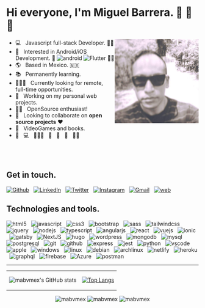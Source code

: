 
<!--
**mabvmex/mabvmex** is a ✨ _special_ ✨ repository because its `README.md` (this file) appears on your GitHub profile.

Here are some ideas to get you started:

- 🔭 I’m currently working on ...
- 🌱 I’m currently learning ...
- 👯 I’m looking to collaborate on ...
- 🤔 I’m looking for help with ...
- 💬 Ask me about ...
- 📫 How to reach me: ...
- 😄 Pronouns: ...
- ⚡ Fun fact: ...
-->

<!-- EXTRA
Images:
  <img width="50%" align="right" alt="developer" src = "https://www.simplilearn.com/ice9/free_resources_article_thumb/full_front_back.jpg"/>
  <img width="50%" align="right" alt="developer" src = "./images/tux.jpeg"/>

Sources:
  - https://skillicons.dev/
  - DevIcons: https://github.com/devicons/devicon/tree/master/icons / https://devicon.dev/
  - Vector Logos: https://www.vectorlogo.zone/logos
  - Badges Generator: https://shields.io/
  - Sample Icons: https://simpleicons.org/
  - GitHub Readme Stats: https://github.com/anuraghazra/github-readme-stats
  - Animated text: https://readme-typing-svg.herokuapp.com/demo/
  - logo=microstrategy -

Stats:
  ![mabvmex's GitHub stats](https://github-readme-stats.vercel.app/api?username=mabvmex&show_icons=true&theme=midnight-purple)

  [![Top Langs](https://github-readme-stats.vercel.app/api/top-langs/?username=mabvmex&layout=compact&theme=midnight-purple)(https://github.com/mabvmex/github-readme-stats)

  [![Top Langs](https://github-readme-stats.vercel.app/api/top-langs/?username=mabvmex&langs_count=8&theme=midnight-purple)](https://github.com/mabvmex/github-readme-stats)

 [![Readme Card](https://github-readme-stats.vercel.app/api/pin/?username=mabvmex&repo=mabvmex&theme=midnight-purple)](https://github.com/mabvmex/mabvmex)

  [![Readme Card](https://github-readme-stats.vercel.app/api/pin/?username=anuraghazra&repo=github-readme-stats&theme=midnight-purple)](https://github.com/anuraghazra/anuraghazra-readme-stats)
 
 -->


# Hi everyone, I'm Miguel Barrera. 👋 🤙 🖖 
<img width="220px" align="right" border-radius="50px" alt="developer" src="./images/selfie-1.jpeg"/>

- 💻 &nbsp; Javascript full-stack Developer. 😵‍💫
- 📱 &nbsp; Interested in Android/iOS Development.  <img width="18px" src="https://developer.android.com/images/logos/android.svg" alt="android"/> <img width="12px" src="https://raw.githubusercontent.com/mabvmex/devicon/master/icons/flutter/flutter-original.svg" alt="Flutter"/>  😵‍💫 
- 🌎 &nbsp; Based in Mexico. 🇲🇽
- 📚 &nbsp; Permanently learning. 
- 🧑🏽‍💻 &nbsp; Currently looking for remote, full-time opportunities. 
- 🚀 &nbsp; Working on my personal web projects.
- 🤘🏽 &nbsp; OpenSource enthusiast!
- 🎯 &nbsp; Looking to collaborate on **open source projects** ♥️
- 👾 &nbsp; VideoGames and books.
- 🚀 &nbsp; 💻 &nbsp; 🧑🏽‍💻 &nbsp; 🌮 &nbsp; 🍕 &nbsp; 😬 &nbsp; 😵‍💫 &nbsp;

<br>
<br>

## Get in touch.

[![Github](https://img.shields.io/badge/-GitHub-black?style=for-the-badge&logo=github&logoColor=white)](https://github.com/mabvmex) &nbsp; [![LinkedIn](https://img.shields.io/badge/-LinkedIn-blue?style=for-the-badge&logo=linkedin&logoColor=white)](https://linkedin.com/in/mabvmex) &nbsp;  [![Twitter](https://img.shields.io/badge/-Twitter-blue?style=for-the-badge&logo=twitter&logoColor=white)](https://twitter.com/mabvmex) &nbsp; [![Instagram](https://img.shields.io/badge/-Instagram-c4405f?style=for-the-badge&logo=instagram&logoColor=white)](https://instagram.com/mabvmex) &nbsp; [![Gmail](https://img.shields.io/badge/-Gmail-c14436?style=for-the-badge&logo=gmail&logoColor=white)](mailto:mabvmex@gmail.com) &nbsp; [![web](https://img.shields.io/badge/-Web-7f29ce?style=for-the-badge&logo=microsoft-edge&logoColor=white)](https://mabvmex-portfolio.vercel.app/)

## Technologies and tools.

<!--
 ### ICONS
-->
<p> 
<img width="45px" src="https://raw.githubusercontent.com/mabvmex/devicon/master/icons/html5/html5-original.svg" alt="html5"/> &nbsp;
<img width="45px" src="https://raw.githubusercontent.com/mabvmex/devicon/master/icons/javascript/javascript-original.svg" alt="javascript"/> &nbsp;
<img width="45px" src="https://raw.githubusercontent.com/mabvmex/devicon/master/icons/css3/css3-original.svg" alt="css3"/> &nbsp;
<img width="45px" src="https://raw.githubusercontent.com/mabvmex/devicon/master/icons/bootstrap/bootstrap-original.svg" alt="bootstrap"/> &nbsp;
<img width="45px" src="https://raw.githubusercontent.com/mabvmex/devicon/master/icons/sass/sass-original.svg" alt="sass"/> &nbsp;
<img width="45px" src="https://raw.githubusercontent.com/mabvmex/devicon/master/icons/tailwindcss/tailwindcss-plain.svg" alt="tailwindcss"/> &nbsp;
<img width="45px" src="https://raw.githubusercontent.com/mabvmex/devicon/master/icons/jquery/jquery-original-wordmark.svg" alt="jquery"/> &nbsp;
<img width="45px" src="https://raw.githubusercontent.com/mabvmex/devicon/master/icons/nodejs/nodejs-original.svg" alt="nodejs"/> &nbsp;
<img width="45px" src="https://raw.githubusercontent.com/mabvmex/devicon/master/icons/typescript/typescript-original.svg" alt="typescript"/> &nbsp;
<img width="45px" src="https://raw.githubusercontent.com/mabvmex/devicon/master/icons/angularjs/angularjs-original.svg" alt="angularjs"/> &nbsp;
<img width="45px" src="https://raw.githubusercontent.com/mabvmex/devicon/master/icons/react/react-original.svg" alt="react"/> &nbsp;
<img width="45px" src="https://raw.githubusercontent.com/mabvmex/devicon/master/icons/vuejs/vuejs-original.svg" alt="vuejs"/> &nbsp;
<img width="45px" src="https://raw.githubusercontent.com/mabvmex/devicon/master/icons/ionic/ionic-original.svg" alt="ionic"/> &nbsp;
<img width="45px" src="https://raw.githubusercontent.com/mabvmex/devicon/master/icons/gatsby/gatsby-original.svg" alt="gatsby"/> &nbsp;
<img width="45px" src="https://raw.githubusercontent.com/mabvmex/devicon/master/icons/nextjs/nextjs-original.svg" alt="NextJS"/> &nbsp;
<img width="45px" src="https://raw.githubusercontent.com/mabvmex/devicon/master/icons/hugo/hugo-original.svg" alt="hugo"/> &nbsp;
<img width="45px" src="https://raw.githubusercontent.com/mabvmex/devicon/master/icons/wordpress/wordpress-original.svg" alt="wordpress"/> &nbsp;
<img width="45px" src="https://raw.githubusercontent.com/mabvmex/devicon/master/icons/mongodb/mongodb-original.svg" alt="mongodb"/> &nbsp;
<img width="45px" src="https://raw.githubusercontent.com/mabvmex/devicon/master/icons/mysql/mysql-original-wordmark.svg" alt="mysql"/> &nbsp;
<img width="45px" src="https://raw.githubusercontent.com/mabvmex/devicon/master/icons/postgresql/postgresql-original.svg" alt="postgresql"/> &nbsp;
<img width="45px" src="https://raw.githubusercontent.com/mabvmex/devicon/master/icons/git/git-original.svg" alt="git"/> &nbsp;
<img width="45px" src="https://raw.githubusercontent.com/mabvmex/devicon/master/icons/github/github-original.svg" alt="github"/> &nbsp;
<img width="45px" src="https://raw.githubusercontent.com/mabvmex/devicon/master/icons/express/express-original.svg" alt="express"/> &nbsp;
<img width="45px" src="https://raw.githubusercontent.com/mabvmex/devicon/master/icons/jest/jest-plain.svg" alt="jest"/> &nbsp;
<img width="45px" src="https://raw.githubusercontent.com/mabvmex/devicon/master/icons/python/python-original.svg" alt="python"/> &nbsp;
<img width="45px" src="https://raw.githubusercontent.com/mabvmex/devicon/master/icons/vscode/vscode-original.svg" alt="vscode"/> &nbsp;
<img width="45px" src="https://raw.githubusercontent.com/mabvmex/devicon/master/icons/apple/apple-original.svg" alt="apple"/> &nbsp;
<img width="45px" src="https://raw.githubusercontent.com/mabvmex/devicon/master/icons/windows8/windows8-original.svg" alt="windows"/> &nbsp;
<img width="45px" src="https://raw.githubusercontent.com/mabvmex/devicon/master/icons/linux/linux-original.svg" alt="linux"/> &nbsp;
<img width="45px" src="https://raw.githubusercontent.com/mabvmex/devicon/master/icons/debian/debian-original.svg" alt="debian"/> &nbsp;
<img width="45px" src="https://www.vectorlogo.zone/logos/archlinux/archlinux-icon.svg" alt="archlinux"/> &nbsp;
<img width="45px" src="https://www.vectorlogo.zone/logos/netlify/netlify-icon.svg" alt="netlify"/> &nbsp;
<img width="45px" src="https://raw.githubusercontent.com/mabvmex/devicon/master/icons/heroku/heroku-plain.svg" alt="heroku"/> &nbsp;
<img width="45px" src="https://raw.githubusercontent.com/mabvmex/devicon/master/icons/graphql/graphql-plain.svg" alt="graphql"/> &nbsp;
<img width="45px" src="https://raw.githubusercontent.com/mabvmex/devicon/master/icons/firebase/firebase-plain.svg" alt="firebase"/> &nbsp;
<img width="45px" src="https://raw.githubusercontent.com/mabvmex/devicon/master/icons/azure/azure-original.svg" alt="Azure"/> &nbsp;
<img width="45px" src="https://www.vectorlogo.zone/logos/getpostman/getpostman-icon.svg" alt="postman"/> &nbsp;
</p>

<!--
![HTML5](https://img.shields.io/badge/HTML5-%23E34F26?style=for-the-badge&logo=html5&logoColor=white)  &nbsp;
![JavaScript](https://img.shields.io/badge/JavaScript-F7DF1E?style=for-the-badge&logo=javascript&logoColor=black)  &nbsp;
![CSS3](https://img.shields.io/badge/CSS3-f3f2ee?style=for-the-badge&logo=css3&logoColor=blue)  &nbsp;
![Bootstrap](https://img.shields.io/badge/Bootstrap-8112f9?style=for-the-badge&logo=bootstrap&logoColor=white)  &nbsp;
![Sass](https://img.shields.io/badge/sass-cc6699?style=for-the-badge&logo=sass&logoColor=white)  &nbsp;
![Tailwind](https://img.shields.io/badge/Tailwind-000?style=for-the-badge&logo=tailwindcss&logoColor=06B6D4)  &nbsp;
![JQuery](https://img.shields.io/badge/JQuery-f3f2ee?style=for-the-badge&logo=JQuery&logoColor=0769AD)  &nbsp;
![NodeJS](https://img.shields.io/badge/Node.js-339933?style=for-the-badge&logo=node.js&logoColor=white)  &nbsp;
![TypeScript](https://img.shields.io/badge/TypeScript-007ACC?style=for-the-badge&logo=typescript&logoColor=white)  &nbsp;
![Angular](https://img.shields.io/badge/Angular-DD0031?style=for-the-badge&logo=angular&logoColor=white)  &nbsp;
![React](https://img.shields.io/badge/React-61DAFB?style=for-the-badge&logo=React&logoColor=black)  &nbsp;
![Vue](https://img.shields.io/badge/vue-black?style=for-the-badge&logo=vuedotjs&logoColor=4FC08D)  &nbsp;
![Ionic](https://img.shields.io/badge/Ionic-3880FF?style=for-the-badge&logo=Ionic&logoColor=white)  &nbsp;
![Gatsby](https://img.shields.io/badge/gatsby-663399?style=for-the-badge&logo=gatsby&logoColor=#663399)  &nbsp;
![NextJS](https://img.shields.io/badge/Nextjs-white?style=for-the-badge&logo=Nextdotjs&logoColor=black)  &nbsp;
![Hugo](https://img.shields.io/badge/Hugo-FF4088?style=for-the-badge&logo=Hugo&logoColor=white)  &nbsp;
![Wordpress](https://img.shields.io/badge/Wordpress-21759B?style=for-the-badge&logo=Wordpress&logoColor=white)  &nbsp;
![MongoDB](https://img.shields.io/badge/MongoDB-47A248?style=for-the-badge&logo=mongodb&logoColor=white)  &nbsp;
![MySQL](https://img.shields.io/badge/-MySQL-4479A1?style=for-the-badge&logo=mysql&logoColor=white)  &nbsp;
![PostgreSQL](https://img.shields.io/badge/-PostgreSQL-4169E1?style=for-the-badge&logo=PostgreSQL&logoColor=white)  &nbsp;
![Git](https://img.shields.io/badge/Git-E44C30?style=for-the-badge&logo=git&logoColor=white)  &nbsp;
![Github](https://img.shields.io/badge/Github-181717?style=for-the-badge&logo=github&logoColor=white)  &nbsp;
![Express](https://img.shields.io/badge/Express-f3f2ee?style=for-the-badge&logo=Express&logoColor=181717)  &nbsp;
![Jest](https://img.shields.io/badge/Jest-C21325?style=for-the-badge&logo=Jest&logoColor=white)  &nbsp;
![Python](https://img.shields.io/badge/Python-blue?style=for-the-badge&logo=python&logoColor=green)  &nbsp;
![Teams](https://img.shields.io/badge/Teams-6264A7?&style=for-the-badge&logo=microsoft-teams&logoColor=white)  &nbsp;
![VSCode](https://img.shields.io/badge/VSCode-4169E1?style=for-the-badge&logo=visualstudiocode&logoColor=white)  &nbsp;
![Apple](https://img.shields.io/badge/Apple-black?style=for-the-badge&logo=apple&logoColor=wgite)  &nbsp;
![Windows](https://img.shields.io/badge/Windows-white?style=for-the-badge&logo=windows&logoColor=0078D4)  &nbsp;
![Linux](https://img.shields.io/badge/Linux-FCC624?style=for-the-badge&logo=linux&logoColor=black)  &nbsp;
![Debian](https://img.shields.io/badge/Debian-A81D33?style=for-the-badge&logo=Debian&logoColor=white)  &nbsp;
![Archlinux](https://img.shields.io/badge/Archlinux-black?style=for-the-badge&logo=Archlinux&logoColor=1793D1)  &nbsp;
![Vercel](https://img.shields.io/badge/Vercel-white?style=for-the-badge&logo=Vercel&logoColor=black)  &nbsp;
![Netlify](https://img.shields.io/badge/Netlify-white?style=for-the-badge&logo=netlify&logoColor=00C7B7)  &nbsp;
![Heroku](https://img.shields.io/badge/Heroku-430098?style=for-the-badge&logo=heroku&logoColor=white)  &nbsp;
![GraphQL](https://img.shields.io/badge/GraphQL-E10098?style=for-the-badge&logo=GraphQL&logoColor=white)  &nbsp;
![Firebase](https://img.shields.io/badge/Firebase-white?style=for-the-badge&logo=Firebase&logoColor=FFCA28)  &nbsp;
![Azure](https://img.shields.io/badge/Azure-0078D4?style=for-the-badge&logo=microsoft-azure&logoColor=white)  &nbsp;
![Postman](https://img.shields.io/badge/Postman-FF6C37?style=for-the-badge&logo=Postman&logoColor=white)  &nbsp;
-->
<!--
MORE BADGES
![Spring](https://img.shields.io/badge/Spring-6DB33F?style=for-the-badge&logo=spring&logoColor=white)
![C](https://img.shields.io/badge/C-gray.svg?style=flat-square&logo=c)
![C++](https://img.shields.io/badge/C++-blue.svg?style=flat-square&logo=c%2B%2B)
![C#](https://img.shields.io/badge/C%23-239120?style=flat-square&logo=c-sharp&logoColor=white)
![PHP](https://img.shields.io/badge/PHP-777BB4?style=flat-square&logo=php&logoColor=white)
![Oracle](https://img.shields.io/badge/-Oracle-F80000?style=flat-square&logo=oracle&logoColor=black)
![MariaDB](https://img.shields.io/badge/MariaDB-003545?style=flat-square&logo=mariadb&logoColor=white)
![Microsoft SQL](https://img.shields.io/badge/Microsoft%20SQL-CC2927?style=flat-square&logo=microsoft%20sql%20server&logoColor=white)
![Gitlab](https://img.shields.io/badge/GitLab-330F63?style=flat-square&logo=gitlab&logoColor=white)
![JUnit5](https://img.shields.io/badge/JUnit-007ACC?style=flat-square&logo=JUnit5&logoColor=yellow)
![Jenkins](https://img.shields.io/badge/Jenkins-CC2927.svg?&style=flat-square&logo=jenkins&logoColor=white)
![Asana](https://img.shields.io/badge/Asana-CC2927.svg?&style=flat-square&logo=asana&logoColor=white)
![Teams](https://img.shields.io/badge/Teams-6264A7?&style=flat-square&logo=microsoft-teams&logoColor=white)
![Docker](https://img.shields.io/badge/Docker-gray.svg?&style=flat-square&logo=Docker&logoColor=blue)
![K8s](https://img.shields.io/badge/K8s-%23326CE5.svg?&style=flat-square&logo=kubernetes&logoColor=white)
![Swagger](https://img.shields.io/badge/Swagger-%2385EA2D.svg?&style=flat-square&logo=swagger&logoColor=blue)
![Slack](https://img.shields.io/badge/Slack-4A154B?style=flat-square&logo=slack&logoColor=white)
![Figma](https://img.shields.io/badge/Figma-007ACC.svg?&style=flat-square&logo=figma&logoColor=black)
![Eclipse](https://img.shields.io/badge/Eclipse-2C2255?&style=flat-square&logo=eclipse&logoColor=white)
![NetBeans](https://img.shields.io/badge/NetBeans-a8cd37?&style=flat-square&logo=apache%20netbeans%20IDE&logoColor=black)
![Atom](https://img.shields.io/badge/Atom-%2366595C.svg?&style=flat-square&logo=atom&logoColor=white)
![Trello](https://img.shields.io/badge/Trello-0052CC?style=flat-square&logo=trello&logoColor=white)
![SCRUM](https://img.shields.io/badge/-SCRUM-blue?style=flat-square&logo=scrumalliance&logoColor=white)
-->
<hr>

<table align="center">
 <tr>
  <td align="center">
  
  ![mabvmex's GitHub stats](https://github-readme-stats.vercel.app/api?username=mabvmex&show_icons=true&theme=midnight-purple)

  </td>
  <td>
  
   [![Top Langs](https://github-readme-stats.vercel.app/api/top-langs/?username=mabvmex&layout=compact&theme=midnight-purple)](https://github.com/mabvmex/github-readme-stats)
   
  </td>
 </tr>   
</table>

   
   
<div align="center">
  <p align="center" href="https://github.com/mabvmex">
    <img src="https://komarev.com/ghpvc/?username=mabvmex&label=Profile%20views&color=0e75b6&style=for-the-badge&logo=hurriyetemlak&color=brightgreen"
      alt="mabvmex" />
    <img src="https://img.shields.io/github/followers/mabvmex.svg?style=for-the-badge&logo=github&label=Follow&maxAge=2592000&color=hotpink"
      alt="mabvmex" />
    <img src="https://img.shields.io/twitter/follow/mabvmex?color=gold&label=Follow&logo=twitter&style=for-the-badge"
      alt="mabvmex" />
  </p>
</div>

 

